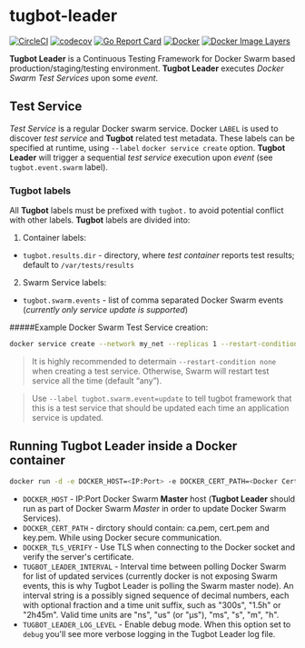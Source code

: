 # tugbot-leader
[![CircleCI](https://circleci.com/gh/gaia-docker/tugbot-leader.svg?style=shield)](https://circleci.com/gh/gaia-docker/tugbot-leader)
[![codecov](https://codecov.io/gh/gaia-docker/tugbot-leader/branch/master/graph/badge.svg)](https://codecov.io/gh/gaia-docker/tugbot-leader)
[![Go Report Card](https://goreportcard.com/badge/github.com/gaia-docker/tugbot-leader)](https://goreportcard.com/report/github.com/gaia-docker/tugbot-leader)
[![Docker](https://img.shields.io/docker/pulls/gaiadocker/tugbot-leader.svg)](https://hub.docker.com/r/gaiadocker/tugbot-leader/)
[![Docker Image Layers](https://imagelayers.io/badge/gaiadocker/tugbot-leader:latest.svg)](https://imagelayers.io/?images=gaiadocker/tugbot-leader:latest 'Get your own badge on imagelayers.io')

**Tugbot Leader** is a Continuous Testing Framework for Docker Swarm based production/staging/testing environment. **Tugbot Leader** executes *Docker Swarm Test Services* upon some *event*.

## Test Service

*Test Service* is a regular Docker swarm service. Docker `LABEL` is used to discover *test service* and **Tugbot** related test metadata. These labels can be specified at runtime, using `--label` `docker service create` option.
**Tugbot Leader** will trigger a sequential *test service* execution upon *event* (see `tugbot.event.swarm` label).

### Tugbot labels

All **Tugbot** labels must be prefixed with `tugbot.` to avoid potential conflict with other labels.
**Tugbot** labels are divided into:

1) Container labels:
- `tugbot.results.dir` - directory, where *test container* reports test results; default to `/var/tests/results`

2) Swarm Service labels:

- `tugbot.swarm.events` - list of comma separated Docker Swarm events (*currently only service update is supported*)

#####Example Docker Swarm Test Service creation:
```bash
docker service create --network my_net --replicas 1 --restart-condition none --label tugbot.swarm.event=update --name mytest my-test-img
```
> It is highly recommended to determain `--restart-condition none` when creating a test service. Otherwise, Swarm will restart test service all the time (default “any”).

> Use `--label tugbot.swarm.event=update` to tell tugbot framework that this is a test service that should be updated each time an application service is updated.

## Running Tugbot Leader inside a Docker container
```bash
docker run -d -e DOCKER_HOST=<IP:Port> -e DOCKER_CERT_PATH=<Docker Certificate Path> --log-driver=json-file --name tugbot-leader gaiadocker/tugbot-leader
```
- `DOCKER_HOST` - IP:Port Docker Swarm **Master** host (**Tugbot Leader** should run as part of Docker Swarm *Master* in order to update Docker Swarm Services).
- `DOCKER_CERT_PATH` - dirctory should contain: ca.pem, cert.pem and key.pem. While using Docker secure communication.
- `DOCKER_TLS_VERIFY` - Use TLS when connecting to the Docker socket and verify the server's certificate.
- `TUGBOT_LEADER_INTERVAL` - Interval time between polling Docker Swarm for list of updated services (currently docker is not exposing Swarm events, this is why Tugbot Leader is polling the Swarm master node). An interval string is a possibly signed sequence of decimal numbers, each with optional fraction and a time unit suffix, such as "300s", "1.5h" or "2h45m". Valid time units are "ns", "us" (or "µs"), "ms", "s", "m", "h".
- `TUGBOT_LEADER_LOG_LEVEL` - Enable debug mode. When this option set to `debug` you'll see more verbose logging in the Tugbot Leader log file.
